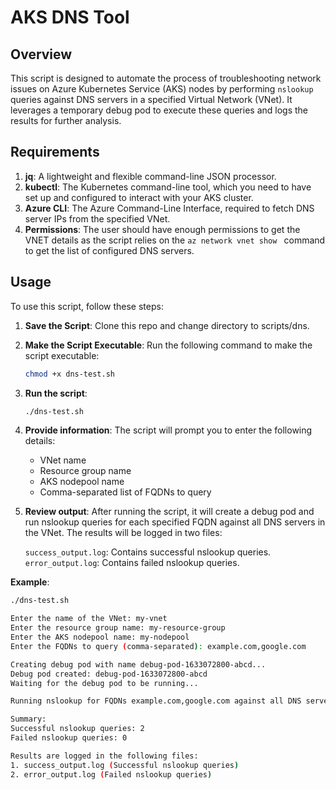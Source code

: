 # AKS DNS Tool

## Overview
This script is designed to automate the process of troubleshooting network issues on Azure Kubernetes Service (AKS) nodes by performing `nslookup` queries against DNS servers in a specified Virtual Network (VNet). It leverages a temporary debug pod to execute these queries and logs the results for further analysis.

## Requirements
1. **jq**: A lightweight and flexible command-line JSON processor.
2. **kubectl**: The Kubernetes command-line tool, which you need to have set up and configured to interact with your AKS cluster.
3. **Azure CLI**: The Azure Command-Line Interface, required to fetch DNS server IPs from the specified VNet.
4. **Permissions**: The user should have enough permissions to get the VNET details as the script relies on the `az network vnet show ` command to get the list of configured DNS servers.

## Usage
To use this script, follow these steps:

1. **Save the Script**:
   Clone this repo and change directory to scripts/dns.

2. **Make the Script Executable**:
   Run the following command to make the script executable:
   ```bash
   chmod +x dns-test.sh
   ```

3. **Run the script**:
   ```bash
   ./dns-test.sh
   ```

4. **Provide information**:
   The script will prompt you to enter the following details:
   - VNet name
   - Resource group name
   - AKS nodepool name
   - Comma-separated list of FQDNs to query

5. **Review output**:
   After running the script, it will create a debug pod and run nslookup queries for each specified FQDN against all DNS servers in the VNet. The results will be logged in two files:

   `success_output.log`: Contains successful nslookup queries.
   `error_output.log`: Contains failed nslookup queries.

**Example**:
```bash
./dns-test.sh

Enter the name of the VNet: my-vnet
Enter the resource group name: my-resource-group
Enter the AKS nodepool name: my-nodepool
Enter the FQDNs to query (comma-separated): example.com,google.com

Creating debug pod with name debug-pod-1633072800-abcd...
Debug pod created: debug-pod-1633072800-abcd
Waiting for the debug pod to be running...

Running nslookup for FQDNs example.com,google.com against all DNS servers in VNet...

Summary:
Successful nslookup queries: 2
Failed nslookup queries: 0

Results are logged in the following files:
1. success_output.log (Successful nslookup queries)
2. error_output.log (Failed nslookup queries)
```